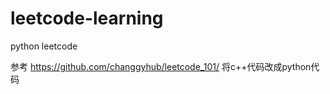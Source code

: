 # leetcode-learning

python leetcode 

参考 https://github.com/changgyhub/leetcode_101/
将c++代码改成python代码
